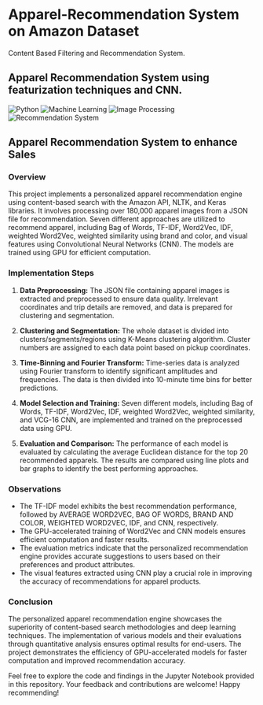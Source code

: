 # Apparel-Recommendation System on Amazon Dataset

Content Based Filtering and Recommendation System.

## Apparel Recommendation System using featurization techniques and CNN.

![Python](https://img.shields.io/badge/Python-3.7%2B-brightgreen.svg) ![Machine Learning](https://img.shields.io/badge/Machine_Learning-Deep_Learning-blue.svg) ![Image Processing](https://img.shields.io/badge/Image_Processing-NLP-orange.svg) ![Recommendation System](https://img.shields.io/badge/Recommendation_System-Content_Based_Filtering-yellow.svg)

## Apparel Recommendation System to enhance Sales

### Overview

This project implements a personalized apparel recommendation engine using content-based search with the Amazon API, NLTK, and Keras libraries. It involves processing over 180,000 apparel images from a JSON file for recommendation. Seven different approaches are utilized to recommend apparel, including Bag of Words, TF-IDF, Word2Vec, IDF, weighted Word2Vec, weighted similarity using brand and color, and visual features using Convolutional Neural Networks (CNN). The models are trained using GPU for efficient computation.

### Implementation Steps

1. <b>Data Preprocessing:</b> The JSON file containing apparel images is extracted and preprocessed to ensure data quality. Irrelevant coordinates and trip details are removed, and data is prepared for clustering and segmentation.

2. <b>Clustering and Segmentation:</b> The whole dataset is divided into clusters/segments/regions using K-Means clustering algorithm. Cluster numbers are assigned to each data point based on pickup coordinates.

3. <b>Time-Binning and Fourier Transform:</b> Time-series data is analyzed using Fourier transform to identify significant amplitudes and frequencies. The data is then divided into 10-minute time bins for better predictions.

4. <b>Model Selection and Training:</b> Seven different models, including Bag of Words, TF-IDF, Word2Vec, IDF, weighted Word2Vec, weighted similarity, and VCG-16 CNN, are implemented and trained on the preprocessed data using GPU.

5. <b>Evaluation and Comparison:</b> The performance of each model is evaluated by calculating the average Euclidean distance for the top 20 recommended apparels. The results are compared using line plots and bar graphs to identify the best performing approaches.

### Observations

- The TF-IDF model exhibits the best recommendation performance, followed by AVERAGE WORD2VEC, BAG OF WORDS, BRAND AND COLOR, WEIGHTED WORD2VEC, IDF, and CNN, respectively.
- The GPU-accelerated training of Word2Vec and CNN models ensures efficient computation and faster results.
- The evaluation metrics indicate that the personalized recommendation engine provides accurate suggestions to users based on their preferences and product attributes.
- The visual features extracted using CNN play a crucial role in improving the accuracy of recommendations for apparel products.

### Conclusion

The personalized apparel recommendation engine showcases the superiority of content-based search methodologies and deep learning techniques. The implementation of various models and their evaluations through quantitative analysis ensures optimal results for end-users. The project demonstrates the efficiency of GPU-accelerated models for faster computation and improved recommendation accuracy.

Feel free to explore the code and findings in the Jupyter Notebook provided in this repository. Your feedback and contributions are welcome! Happy recommending!
